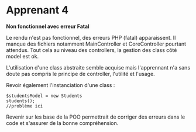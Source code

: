 # Apprenant 4
**Non fonctionnel avec erreur Fatal**

Le rendu n'est pas fonctionnel, des erreurs PHP (fatal) apparaissent.
Il manque des fichiers notamment MainController et CoreController pourtant attendus.
Tout cela au niveau des controllers, la gestion des class côté model est ok.

L'utilisation d'une class abstraite semble acquise mais l'apprennant n'a sans doute pas compris 
le principe de controller, l'utilité et l'usage.

Revoir également l'instanciation d'une class :

    $studentsModel = new Students
    students();
    //problème ici

Revenir sur les base de la POO permettrait de corriger des erreurs dans le code et s'assurer de la bonne compréhension.
